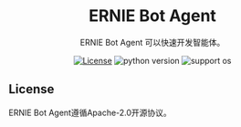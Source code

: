 <div align="center">

<h1>ERNIE Bot Agent</h1>

ERNIE Bot Agent 可以快速开发智能体。

[![License](https://img.shields.io/badge/license-Apache%202-blue.svg)](LICENSE)
![python version](https://img.shields.io/badge/python-3.8+-orange.svg)
![support os](https://img.shields.io/badge/os-linux%2C%20win%2C%20mac-yellow.svg)

</div>

## License

ERNIE Bot Agent遵循Apache-2.0开源协议。
